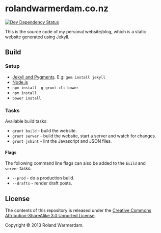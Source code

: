 rolandwarmerdam.co.nz
=====================

[![Dev Dependency Status](https://david-dm.org/Rowno/rolandwarmerdam.co.nz/dev-status.svg)](https://david-dm.org/Rowno/rolandwarmerdam.co.nz#info=devDependencies)

This is the source code of my personal website/blog, which is a static website generated using [Jekyll][].


Build
-----

### Setup ###

 * [Jekyll and Pygments][jekyll-install]. E.g: `gem install jekyll`
 * [Node.js][]
 * `npm install -g grunt-cli bower`
 * `npm install`
 * `bower install`

### Tasks ###

Available build tasks:

 * `grunt build` - build the website.
 * `grunt server` - build the website, start a server and watch for changes.
 * `grunt jshint` - lint the Javascript and JSON files.

#### Flags ####

The following command line flags can also be added to the `build` and `server` tasks:

 * `--prod` - do a production build.
 * `--drafts` - render draft posts.


License
-------
The contents of this repository is released under the [Creative Commons Attribution-ShareAlike 3.0 Unported License][license].

Copyright © 2013 Roland Warmerdam.


[jekyll]: https://github.com/mojombo/jekyll
[jekyll-install]: http://jekyllrb.com/docs/installation/
[node.js]: http://nodejs.org/
[license]: http://creativecommons.org/licenses/by-sa/3.0/
